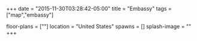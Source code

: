 +++
date = "2015-11-30T03:28:42-05:00"
title = "Embassy"
tags = ["map","embassy"]

floor-plans = [""]
location = "United States"
spawns = []
splash-image = ""
+++
